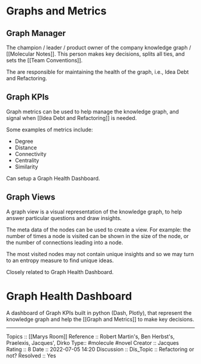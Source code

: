 # Graphs and Metrics

## Graph Manager
The champion / leader / product owner of the company knowledge graph / [[Molecular Notes]]. This person makes key decisions, splits all ties, and sets the [[Team Conventions]].

The are responsible for maintaining the health of the graph, i.e., Idea Debt and Refactoring.

## Graph KPIs
Graph metrics can be used to help manage the knowledge graph, and signal when [[Idea Debt and Refactoring]] is needed. 

Some examples of metrics include: 
* Degree
* Distance
* Connectivity
* Centrality
* Similarity

Can setup a Graph Health Dashboard.

## Graph Views
A graph view is a visual representation of the knowledge graph, to help answer particular questions and draw insights.

The meta data of the nodes can be used to create a view. For example: the number of times a node is visited can be shown in the size of the node, or the number of connections leading into a node. 

The most visited nodes may not contain unique insights and so we may turn to an entropy measure to find unique ideas.

Closely related to Graph Health Dashboard.

# Graph Health Dashboard
A dashboard of Graph KPIs built in python (Dash, Plotly), that represent the knowledge graph and help the [[Graph and Metrics]] to make key decisions.

---
Topics :: [[Marys Room]]
Reference :: Robert Martin's, Ben Herbst's, Praelexis, Jacques', Dirko
Type:: #molecule #novel 
Creator :: Jacques
Rating :: 8
Date :: 2022-07-05 14:20
Discussion ::
Dis_Topic :: Refactoring or not?
Resolved :: Yes


